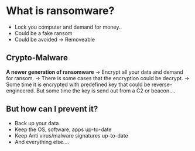 
# What is ransomware?
* Lock you computer and demand for money..
* Could be a fake ransom
* Could be avoided -> Removeable

## Crypto-Malware
**A newer generation of ransomware**
-> Encrypt all your data and demand for ransom.
-> There is some cases that the encryption could be decrypt.
-> Some time it is encrypted with predefined key that could be reverse-engineered. But some time the key is send out from a C2 or beacon.... 



## But how can I prevent it?
* Back up your data
* Keep the OS, software, apps up-to-date
* Keep Anti virus/malware signatures up-to-date
* And everything else....